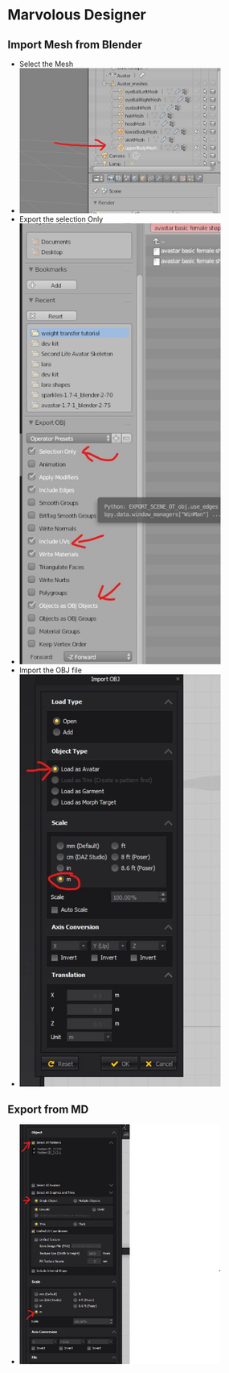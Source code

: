 # Marvolous Designer

## Import Mesh from Blender
- Select the Mesh
- <img src="select-the-mesh-blender.jpg" alt="select-the-mesh-blender" width="400" />
- Export the selection Only
- <img src="export-the-selection.jpg" alt="export-the-selection" width="400" />
- Import the OBJ file
- <img src="import-the-selection.jpg" alt="import-the-selection" width="400" />

## Export from MD
- <img src="export-the-selection-from-md.jpg" alt="export-the-selection-from-md.jpg" width="400" />